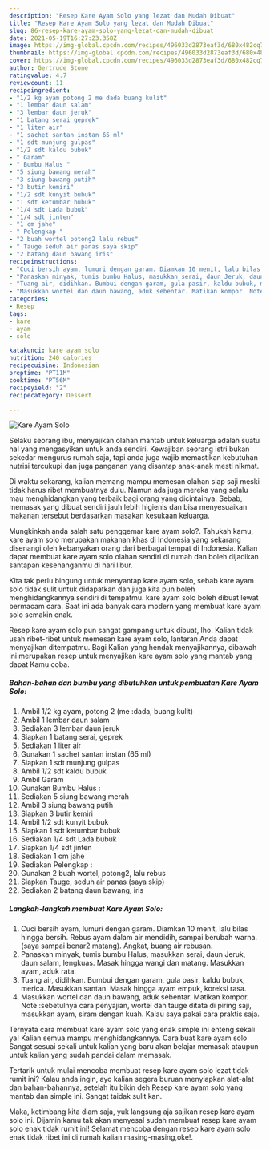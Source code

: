 ```yaml
---
description: "Resep Kare Ayam Solo yang lezat dan Mudah Dibuat"
title: "Resep Kare Ayam Solo yang lezat dan Mudah Dibuat"
slug: 86-resep-kare-ayam-solo-yang-lezat-dan-mudah-dibuat
date: 2021-05-19T16:27:23.358Z
image: https://img-global.cpcdn.com/recipes/496033d2873eaf3d/680x482cq70/kare-ayam-solo-foto-resep-utama.jpg
thumbnail: https://img-global.cpcdn.com/recipes/496033d2873eaf3d/680x482cq70/kare-ayam-solo-foto-resep-utama.jpg
cover: https://img-global.cpcdn.com/recipes/496033d2873eaf3d/680x482cq70/kare-ayam-solo-foto-resep-utama.jpg
author: Gertrude Stone
ratingvalue: 4.7
reviewcount: 11
recipeingredient:
- "1/2 kg ayam potong 2 me dada buang kulit"
- "1 lembar daun salam"
- "3 lembar daun jeruk"
- "1 batang serai geprek"
- "1 liter air"
- "1 sachet santan instan 65 ml"
- "1 sdt munjung gulpas"
- "1/2 sdt kaldu bubuk"
- " Garam"
- " Bumbu Halus "
- "5 siung bawang merah"
- "3 siung bawang putih"
- "3 butir kemiri"
- "1/2 sdt kunyit bubuk"
- "1 sdt ketumbar bubuk"
- "1/4 sdt Lada bubuk"
- "1/4 sdt jinten"
- "1 cm jahe"
- " Pelengkap "
- "2 buah wortel potong2 lalu rebus"
- " Tauge seduh air panas saya skip"
- "2 batang daun bawang iris"
recipeinstructions:
- "Cuci bersih ayam, lumuri dengan garam. Diamkan 10 menit, lalu bilas hingga bersih. Rebus ayam dalam air mendidih, sampai berubah warna. (saya sampai benar2 matang). Angkat, buang air rebusan."
- "Panaskan minyak, tumis bumbu Halus, masukkan serai, daun Jeruk, daun salam, lengkuas. Masak hingga wangi dan matang. Masukkan ayam, aduk rata."
- "Tuang air, didihkan. Bumbui dengan garam, gula pasir, kaldu bubuk, merica. Masukkan santan. Masak hingga ayam empuk, koreksi rasa."
- "Masukkan wortel dan daun bawang, aduk sebentar. Matikan kompor. Note :sebetulnya cara penyajian, wortel dan tauge ditata di piring saji, masukkan ayam, siram dengan kuah. Kalau saya pakai cara praktis saja."
categories:
- Resep
tags:
- kare
- ayam
- solo

katakunci: kare ayam solo 
nutrition: 240 calories
recipecuisine: Indonesian
preptime: "PT11M"
cooktime: "PT56M"
recipeyield: "2"
recipecategory: Dessert

---
```



![Kare Ayam Solo](https://img-global.cpcdn.com/recipes/496033d2873eaf3d/680x482cq70/kare-ayam-solo-foto-resep-utama.jpg)

Selaku seorang ibu, menyajikan olahan mantab untuk keluarga adalah suatu hal yang mengasyikan untuk anda sendiri. Kewajiban seorang istri bukan sekedar mengurus rumah saja, tapi anda juga wajib memastikan kebutuhan nutrisi tercukupi dan juga panganan yang disantap anak-anak mesti nikmat.

Di waktu  sekarang, kalian memang mampu memesan olahan siap saji meski tidak harus ribet membuatnya dulu. Namun ada juga mereka yang selalu mau menghidangkan yang terbaik bagi orang yang dicintainya. Sebab, memasak yang dibuat sendiri jauh lebih higienis dan bisa menyesuaikan makanan tersebut berdasarkan masakan kesukaan keluarga. 



Mungkinkah anda salah satu penggemar kare ayam solo?. Tahukah kamu, kare ayam solo merupakan makanan khas di Indonesia yang sekarang disenangi oleh kebanyakan orang dari berbagai tempat di Indonesia. Kalian dapat membuat kare ayam solo olahan sendiri di rumah dan boleh dijadikan santapan kesenanganmu di hari libur.

Kita tak perlu bingung untuk menyantap kare ayam solo, sebab kare ayam solo tidak sulit untuk didapatkan dan juga kita pun boleh menghidangkannya sendiri di tempatmu. kare ayam solo boleh dibuat lewat bermacam cara. Saat ini ada banyak cara modern yang membuat kare ayam solo semakin enak.

Resep kare ayam solo pun sangat gampang untuk dibuat, lho. Kalian tidak usah ribet-ribet untuk memesan kare ayam solo, lantaran Anda dapat menyajikan ditempatmu. Bagi Kalian yang hendak menyajikannya, dibawah ini merupakan resep untuk menyajikan kare ayam solo yang mantab yang dapat Kamu coba.

<!--inarticleads1-->

##### Bahan-bahan dan bumbu yang dibutuhkan untuk pembuatan Kare Ayam Solo:

1. Ambil 1/2 kg ayam, potong 2 (me :dada, buang kulit)
1. Ambil 1 lembar daun salam
1. Sediakan 3 lembar daun jeruk
1. Siapkan 1 batang serai, geprek
1. Sediakan 1 liter air
1. Gunakan 1 sachet santan instan (65 ml)
1. Siapkan 1 sdt munjung gulpas
1. Ambil 1/2 sdt kaldu bubuk
1. Ambil  Garam
1. Gunakan  Bumbu Halus :
1. Sediakan 5 siung bawang merah
1. Ambil 3 siung bawang putih
1. Siapkan 3 butir kemiri
1. Ambil 1/2 sdt kunyit bubuk
1. Siapkan 1 sdt ketumbar bubuk
1. Sediakan 1/4 sdt Lada bubuk
1. Siapkan 1/4 sdt jinten
1. Sediakan 1 cm jahe
1. Sediakan  Pelengkap :
1. Gunakan 2 buah wortel, potong2, lalu rebus
1. Siapkan  Tauge, seduh air panas (saya skip)
1. Sediakan 2 batang daun bawang, iris




<!--inarticleads2-->

##### Langkah-langkah membuat Kare Ayam Solo:

1. Cuci bersih ayam, lumuri dengan garam. Diamkan 10 menit, lalu bilas hingga bersih. Rebus ayam dalam air mendidih, sampai berubah warna. (saya sampai benar2 matang). Angkat, buang air rebusan.
1. Panaskan minyak, tumis bumbu Halus, masukkan serai, daun Jeruk, daun salam, lengkuas. Masak hingga wangi dan matang. Masukkan ayam, aduk rata.
1. Tuang air, didihkan. Bumbui dengan garam, gula pasir, kaldu bubuk, merica. Masukkan santan. Masak hingga ayam empuk, koreksi rasa.
1. Masukkan wortel dan daun bawang, aduk sebentar. Matikan kompor. Note :sebetulnya cara penyajian, wortel dan tauge ditata di piring saji, masukkan ayam, siram dengan kuah. Kalau saya pakai cara praktis saja.




Ternyata cara membuat kare ayam solo yang enak simple ini enteng sekali ya! Kalian semua mampu menghidangkannya. Cara buat kare ayam solo Sangat sesuai sekali untuk kalian yang baru akan belajar memasak ataupun untuk kalian yang sudah pandai dalam memasak.

Tertarik untuk mulai mencoba membuat resep kare ayam solo lezat tidak rumit ini? Kalau anda ingin, ayo kalian segera buruan menyiapkan alat-alat dan bahan-bahannya, setelah itu bikin deh Resep kare ayam solo yang mantab dan simple ini. Sangat taidak sulit kan. 

Maka, ketimbang kita diam saja, yuk langsung aja sajikan resep kare ayam solo ini. Dijamin kamu tak akan menyesal sudah membuat resep kare ayam solo enak tidak rumit ini! Selamat mencoba dengan resep kare ayam solo enak tidak ribet ini di rumah kalian masing-masing,oke!.

